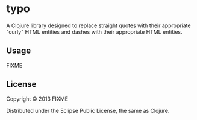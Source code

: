 # typo

A Clojure library designed to replace straight quotes with their appropriate "curly" HTML entities and dashes with their appropriate HTML entities.

## Usage

FIXME

## License

Copyright © 2013 FIXME

Distributed under the Eclipse Public License, the same as Clojure.
